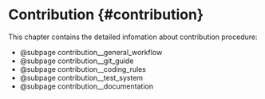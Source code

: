 ﻿Contribution {#contribution}
============

This chapter contains the detailed infomation about contribution procedure:

* @subpage contribution__general_workflow
* @subpage contribution__git_guide
* @subpage contribution__coding_rules
* @subpage contribution__test_system
* @subpage contribution__documentation